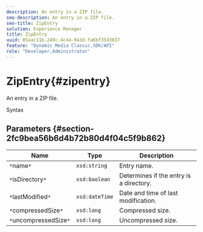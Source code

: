 ```yaml
---
description: An entry in a ZIP file.
seo-description: An entry in a ZIP file.
seo-title: ZipEntry
solution: Experience Manager
title: ZipEntry
uuid: 05aac11b-249c-4c44-943d-fa6bf35d3637
feature: "Dynamic Media Classic,SDK/API"
role: "Developer,Administrator"
---
```


# ZipEntry{#zipentry}

An entry in a ZIP file.

 Syntax 

## Parameters {#section-2fc9bea56b6d4b72b80d4f04c5f9b862}

|  Name  | Type  | Description  |
|---|---|---|
|  `*`name`*`  | `xsd:string`  | Entry name.  |
|  `*`isDirectory`*`  | `xsd:boolean`  | Determines if the entry is a directory.  |
|  `*`lastModified`*`  | `xsd:dateTime`  | Date and time of last modification.  |
|  `*`compressedSize`*`  | `xsd:long`  | Compressed size.  |
|  `*`uncompressedSize`*`  | `xsd:long`  | Uncompressed size.  |

